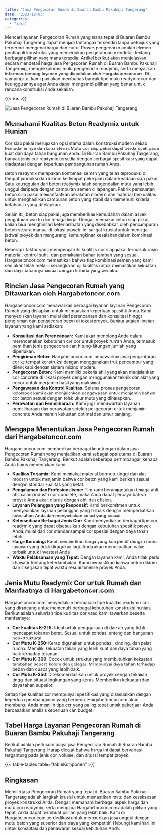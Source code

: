 ```yaml
---
title: "Jasa Pengecoran Rumah di Buaran Bambu Pakuhaji Tangerang"
date: "2023-12-03"
categories: 
  - "jasa"
---
```



Mencari layanan Pengecoran Rumah yang mana tepat di Buaran Bambu Pakuhaji Tangerang dapat menjadi tantangan tersendiri tanpa petunjuk yang terperinci mengenai harga dan mutu. Proses pengecoran adalah elemen penting di konstruksi yang memerlukan pengetahuan mendetail tentang berbagai pilihan yang mana tersedia. Artikel berikut akan menjelaskan secara mendetail harga jasa Pengecoran Rumah di Buaran Bambu Pakuhaji Tangerang, mengeksplorasi mutu pengecoran readymix, serta menyajikan informasi tentang layanan yang disediakan oleh Hargabetoncor.com. Di samping itu, kami pun akan membahas banyak tipe mutu readymix cor dan keunggulannya agar Anda dapat mengambil pilihan yang benar untuk rencana konstruksi Anda sekalian.

{{< toc >}}

![Jasa Pengecoran Rumah di Buaran Bambu Pakuhaji Tangerang](https://hargareadymixid.github.io/hbc/readymix-hbc%20(1).png)

## Memahami Kualitas Beton Readymix untuk Hunian

Cor siap pakai merupakan opsi utama dalam konstruksi modern sebab kemudahannya dan konsistensi. Mutu cor siap pakai dapat berdampak pada kuat dan daya tahan bangunan Anda. Di Buaran Bambu Pakuhaji Tangerang, banyak jenis cor readymix tersedia dengan berbagai spesifikasi yang dapat diadaptasi dengan keperluan pembangunan rumah Anda.

Beton readymix merupakan kombinasi semen yang telah diproduksi di tempat produksi dan dikirim ke tempat pekerjaan dalam keadaan siap pakai. Satu keunggulan dari beton readymix ialah pengendalian mutu yang lebih unggul daripada dengan campuran semen di lapangan. Pabrik pembuatan beton siap pakai memanfaatkan peralatan modern dan material berkualitas untuk menghasilkan campuran beton yang stabil dan memenuhi kriteria ketahanan yang ditetapkan.

Selain itu, beton siap pakai juga memberikan kemudahan dalam aspek pengaturan waktu dan tenaga kerja. Dengan memakai beton siap pakai, kalian bisa menghindari keterlambatan yang disebabkan oleh pencampuran beton secara manual di lokasi proyek. Ini sangat krusial untuk menjaga jadwal proyek dan mengurangi kemungkinan kesalahan dalam kombinasi beton.

Beberapa faktor yang mempengaruhi kualitas cor siap pakai termasuk rasio material, kontrol suhu, dan pemakaian bahan tambah yang sesuai. Hargabetoncor.com memastikan bahwa tiap kombinasi semen yang kami sediakan telah melalui serangkaian uji kualitas untuk memastikan kekuatan dan daya tahannya sesuai dengan kriteria yang berlaku.

## Rincian Jasa Pengecoran Rumah yang Ditawarkan oleh Hargabetoncor.com

Hargabetoncor.com menawarkan berbagai layanan layanan Pengecoran Rumah yang disiapkan untuk memuaskan keperluan spesifik Anda. Kami menyediakan layanan mulai dari perencanaan dan konsultasi hingga pengiriman dan pengecoran beton di lokasi proyek. Berikut adalah rincian layanan yang kami sediakan:

- **Konsultasi dan Perencanaan:** Kami akan menolong Anda dalam merencanakan kebutuhan cor cor untuk proyek rumah Anda, termasuk pemilihan jenis pengecoran dan hitung-hitungan jumlah yang diperlukan.
- **Pengiriman Beton:** Hargabetoncor.com menawarkan jasa pengantaran cor ke tempat konstruksi dengan menggunakan truk pencampur yang dilengkapi dengan sistem mixing modern.
- **Pengecoran Beton:** Kami memiliki pekerja ahli yang akan menjalankan cor concrete di lokasi proyek dengan menggunakan teknik dan alat yang cocok untuk menjamin hasil yang maksimal.
- **Pengawasan dan Kontrol Kualitas:** Selama proses pengecoran, kelompok kami akan menjalankan pengawasan untuk menjamin bahwa cor beton sesuai dengan tolak ukur mutu yang diharapkan.
- **Perawatan dan Pemeliharaan:** Kami juga menawarkan layanan pemeliharaan dan perawatan setelah pengecoran untuk menjamin concrete Anda meraih kekuatan optimal dan umur panjang.

## Mengapa Menentukan Jasa Pengecoran Rumah dari Hargabetoncor.com

Hargabetoncor.com memberikan berbagai keuntungan dalam jasa Pengecoran Rumah yang menjadikan kami sebagai opsi utama di Buaran Bambu Pakuhaji Tangerang. Berikut adalah beberapa pertimbangan kenapa Anda harus menentukan kami:

- **Kualitas Terjamin:** Kami memakai material bermutu tinggi dan alat modern untuk menjamin bahwa cor beton yang kami berikan sesuai dengan standar kualitas yang ketat.
- **Pengalaman dan Profesionalisme:** Tim kami beranggotakan tenaga ahli ahli dalam industri cor concrete, maka Anda dapat percaya bahwa proyek Anda akan diurus dengan ahli dan efisien.
- **Layanan Pelanggan yang Responsif:** Kami berkomitmen untuk menyediakan layanan pelanggan yang terbaik dengan memperhatikan kebutuhan Anda dan menyediakan solusi yang sesuai.
- **Ketersediaan Berbagai Jenis Cor:** Kami menyediakan berbagai tipe cor readymix yang dapat disesuaikan dengan kebutuhan spesifik proyek Anda, mulai dari cor standar sampai cor spesial dengan daya tahan lebih.
- **Harga Bersaing:** Kami memberikan harga yang kompetitif dengan mutu layanan yang tidak diragukan lagi. Anda akan mendapatkan value terbaik untuk investasi Anda.
- **Waktu Pelaksanaan yang Tepat:** Dengan layanan kami, Anda tidak perlu khawatir tentang keterlambatan. Kami memastikan bahwa beton dikirim dan dikerjakan tepat waktu sesuai timeline proyek Anda.

## Jenis Mutu Readymix Cor untuk Rumah dan Manfaatnya di Hargabetoncor.com

Hargabetoncor.com menyediakan bermacam tipe kualitas readymix cor yang dirancang untuk memenuhi berbagai kebutuhan konstruksi hunian. Berikut adalah sejumlah tipe kualitas cor yang kami tawarkan beserta manfaatnya:

- **Cor Kualitas K-225:** Ideal untuk penggunaan di daerah yang tidak mendapat tekanan berat. Sesuai untuk pondasi enteng dan bangunan non-struktural.
- **Cor Mutu K-250:** Kerap digunakan untuk pondasi, dinding, dan pelat rumah. Memiliki kekuatan tahan yang lebih kuat dan daya tahan yang baik terhadap tekanan.
- **Cor Mutu K-300:** Cocok untuk struktur yang membutuhkan kekuatan tambahan seperti kolom dan gelagar. Mempunyai daya tahan terhadap beban dan cuaca yang lebih baik.
- **Cor Mutu K-350:** Direkomendasikan untuk proyek dengan tekanan tinggi dan situasi lingkungan yang keras. Memberikan kekuatan dan daya tahan superior.

Setiap tipe kualitas cor mempunyai spesifikasi yang disesuaikan dengan keperluan pembangunan yang berbeda. Hargabetoncor.com akan membantu Anda memilih tipe cor yang paling tepat untuk pekerjaan Anda berdasarkan analisis keperluan dan budget.

## Tabel Harga Layanan Pengecoran Rumah di Buaran Bambu Pakuhaji Tangerang

Berikut adalah perkiraan biaya jasa Pengecoran Rumah di Buaran Bambu Pakuhaji Tangerang. Harap dicatat bahwa harga ini dapat bervariasi tergantung pada jenis cor, volume, dan situasi tempat proyek.

{{< table-tables table="tableKomponen" >}}

## Ringkasan

Memilih jasa Pengecoran Rumah yang tepat di Buaran Bambu Pakuhaji Tangerang adalah langkah krusial untuk memastikan mutu dan kesuksesan proyek konstruksi Anda. Dengan memahami berbagai aspek harga dan mutu cor readymix, serta mengapa Hargabetoncor.com adalah pilihan yang tepat, Anda dapat membuat pilihan yang lebih baik. Kami di Hargabetoncor.com berdedikasi untuk memberikan jasa unggul dengan mutu beton yang superior dan biaya yang kompetitif. Hubungi kami hari ini untuk konsultasi dan penawaran sesuai kebutuhan Anda.
